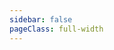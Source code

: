 ```yaml
---
sidebar: false
pageClass: full-width
---
```


<!-- <iframe id="iframe" style="width:100%;height:calc(100vh - 4rem)" frameborder=0 allowfullscreen="true" src="/demo/index.html"></iframe> -->